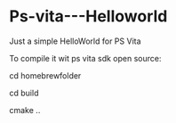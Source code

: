 # Ps-vita---Helloworld
Just a simple HelloWorld for PS Vita


To compile it wit ps vita sdk open source:

cd homebrewfolder

cd build

cmake ..
